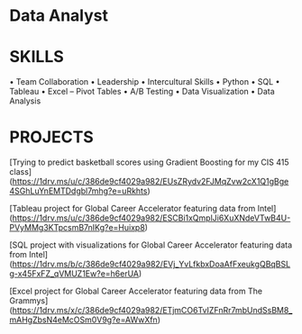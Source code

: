 # Data Analyst

# SKILLS

• Team Collaboration  • Leadership • Intercultural Skills 
• Python  • SQL   • Tableau   • Excel – Pivot Tables
• A/B Testing  • Data Visualization  • Data Analysis  

# PROJECTS 

[Trying to predict basketball scores using Gradient Boosting for my CIS 415 class] (https://1drv.ms/u/c/386de9cf4029a982/EUsZRydv2FJMqZvw2cX1Q1gBge4SGhLuYnEMTDdgbl7mhg?e=uRkhts)

[Tableau project for Global Career Accelerator featuring data from Intel] (https://1drv.ms/u/c/386de9cf4029a982/ESCBi1xQmplJi6XuXNdeVTwB4U-PVyMMg3KTpcsmB7nIKg?e=Huixp8)

[SQL project with visualizations for Global Career Accelerator featuring data from Intel] (https://1drv.ms/b/c/386de9cf4029a982/EVj_YvLfkbxDoaAfFxeukgQBqBSLg-x45FxFZ_qVMUZ1Ew?e=h6erUA)

[Excel project for Global Career Accelerator featuring data from The Grammys] (https://1drv.ms/x/c/386de9cf4029a982/ETjmCO6TvIZFnRr7mbUndSsBM8_mAHgZbsN4eMcOSm0V9g?e=AWwXfn)
